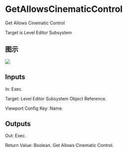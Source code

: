 # GetAllowsCinematicControl

Get Allows Cinematic Control

Target is Level Editor Subsystem

## 图示

![]($-20221218-18505743.png)

## Inputs

In: Exec.

Target: Level Editor Subsystem Object Reference.

Viewport Config Key: Name.  

## Outputs

Out: Exec.

Return Value: Boolean. Get Allows Cinematic Control.

